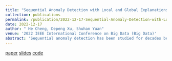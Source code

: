 ```yaml
---
title: "Sequential Anomaly Detection with Local and Global Explanations"
collection: publications
permalink: /publication/2022-12-17-Sequential-Anomaly-Detection-with-Local-and-Global-Explanations
date: 2022-12-17
author: " He Cheng, Depeng Xu, Shuhan Yuan"
venue: '2022 IEEE International Conference on Big Data (Big Data)'
abstract: 'Sequential anomaly detection has been studied for decades because of its wide spectrum of applications and obtained significant improvement in recent years by utilizing deep learning techniques. As an increasing number of anomaly detection models are applied to high-stake tasks involving human beings, it is critical to understand the reasons why the samples are labeled as anomalies. In this work, we propose a Globally and Locally Explainable Anomaly Detection (GLEAD) framework targeting sequential data. Especially, considering that the anomalies are usually diverse, we make use of the multi-head self-attention techniques to derive representations for sequences as well as prototypes, which capture a variety of patterns in anomalies. The attention mechanism highlights the abnormal entries with high attention weights in the abnormal sequences for the local explanation. Moreover, the prototypes of anomalies encoding the common patterns of abnormal sequences are derived to achieve the global explanation. Experimental results on two sequential anomaly detection datasets show that our approach can detect abnormal sequences and provide local and global explanations.'
---
```


[paper](http://ieeexplore.ieee.org/abstract/document/10020990)
[slides](http://academicpages.github.io/files/paper1.pdf)
[code](http://academicpages.github.io/files/paper1.pdf)
